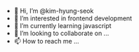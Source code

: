 - 👋 Hi, I’m @kim-hyung-seok
- 👀 I’m interested in frontend development
- 🌱 I’m currently learning javascript
- 💞️ I’m looking to collaborate on ...
- 📫 How to reach me ...

<!---
kim-hyung-seok/kim-hyung-seok is a ✨ special ✨ repository because its `README.md` (this file) appears on your GitHub profile.
You can click the Preview link to take a look at your changes.
--->

